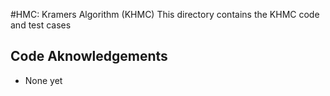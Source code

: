 #HMC: Kramers Algorithm (KHMC)
This directory contains the KHMC code and test cases

## Code Aknowledgements
 - None yet